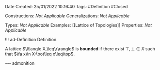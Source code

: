 <br />
<br />

Date Created: 25/01/2022 10:16:40
Tags: #Definition #Closed 

Constructions: _Not Applicable_
Generalizations: _Not Applicable_

Types: _Not Applicable_
Examples: [[Lattice of Topologies]] 
Properties: _Not Applicable_

!!! ad-Definition Definition.

A lattice $\l\langle X,\leq\r\rangle$ is **bounded** if there exist $\top,\bot\in X$ such that $\fa x\in X:\bot\leq x\leq\top$.

--- admonition
